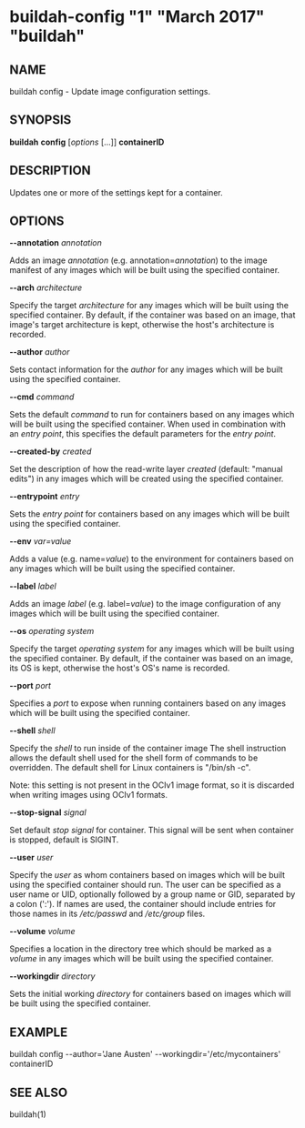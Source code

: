 # buildah-config "1" "March 2017" "buildah"

## NAME
buildah config - Update image configuration settings.

## SYNOPSIS
**buildah** **config** [*options* [...]] **containerID**

## DESCRIPTION
Updates one or more of the settings kept for a container.

## OPTIONS

**--annotation** *annotation*

Adds an image *annotation* (e.g. annotation=*annotation*) to the image manifest
of any images which will be built using the specified container.

**--arch** *architecture*

Specify the target *architecture* for any images which will be built using the
specified container.  By default, if the container was based on an image, that
image's target architecture is kept, otherwise the host's architecture is
recorded.

**--author** *author*

Sets contact information for the *author* for any images which will be built
using the specified container.

**--cmd** *command*

Sets the default *command* to run for containers based on any images which will
be built using the specified container.  When used in combination with an
*entry point*, this specifies the default parameters for the *entry point*.

**--created-by** *created*

Set the description of how the read-write layer *created* (default: "manual
edits") in any images which will be created using the specified container.

**--entrypoint** *entry*

Sets the *entry point* for containers based on any images which will be built
using the specified container.

**--env** *var=value*

Adds a value (e.g. name=*value*) to the environment for containers based on any
images which will be built using the specified container.

**--label** *label*

Adds an image *label* (e.g. label=*value*) to the image configuration of any
images which will be built using the specified container.

**--os** *operating system*

Specify the target *operating system* for any images which will be built using
the specified container.  By default, if the container was based on an image,
its OS is kept, otherwise the host's OS's name is recorded.

**--port** *port*

Specifies a *port* to expose when running containers based on any images which
will be built using the specified container.

**--shell** *shell*

Specify the *shell* to run inside of the container image
The shell instruction allows the default shell used for the shell form of commands to be overridden. The default shell for Linux containers is "/bin/sh -c".

Note: this setting is not present in the OCIv1 image format, so it is discarded when writing images using OCIv1 formats.

**--stop-signal** *signal*

Set default *stop signal* for container. This signal will be sent when container is stopped, default is SIGINT.

**--user** *user*

Specify the *user* as whom containers based on images which will be built using
the specified container should run.  The user can be specified as a user name
or UID, optionally followed by a group name or GID, separated by a colon (':').
If names are used, the container should include entries for those names in its
*/etc/passwd* and */etc/group* files.

**--volume** *volume*

Specifies a location in the directory tree which should be marked as a *volume*
in any images which will be built using the specified container.

**--workingdir** *directory*

Sets the initial working *directory* for containers based on images which will
be built using the specified container.

## EXAMPLE

buildah config --author='Jane Austen' --workingdir='/etc/mycontainers' containerID

## SEE ALSO
buildah(1)
